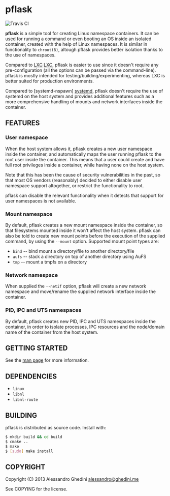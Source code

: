pflask
======

![Travis CI](https://secure.travis-ci.org/ghedo/pflask.png)

**pflask** is a simple tool for creating Linux namespace containers. It can be
used for running a command or even booting an OS inside an isolated container,
created with the help of Linux namespaces. It is similar in functionality to
`chroot(8)`, altough pflask provides better isolation thanks to the use of
namespaces.

Compared to [LXC] [LXC], pflask is easier to use since it doesn't require any
pre-configuration (all the options can be passed via the command-line). pflask
is mostly intended for testing/building/experimenting, whereas LXC is better
suited for production environments.

Compared to [systemd-nspawn] [systemd], pflask doesn't require the use of
systemd on the host system and provides additional features such as a more
comprehensive handling of mounts and network interfaces inside the container.

[LXC]: http://linuxcontainers.org
[systemd]: http://www.freedesktop.org/software/systemd/man/systemd-nspawn.html

## FEATURES

### User namespace

When the host system allows it, pflask creates a new user namespace inside the
container, and automatically maps the user running pflask to the root user
inside the container. This means that a user could create and have full root
privileges inside a container, while having none on the host system.

Note that this has been the cause of security vulnerabilities in the past, so
that most OS vendors (reasonably) decided to either disable user namespace
support altogether, or restrict the functionality to root.

pflask can disable the relevant functionality when it detects that support for
user namespaces is not available.

### Mount namespace

By default, pflask creates a new mount namespace inside the container, so that
filesystems mounted inside it won't affect the host system. pflask can also be
told to create new mount points before the execution of the supplied command, 
by using the `--mount` option. Supported mount point types are:

 * `bind` -- bind mount a directory/file to another directory/file
 * `aufs` -- stack a directory on top of another directory using AuFS
 * `tmp`  -- mount a tmpfs on a directory

### Network namespace

When supplied the `--netif` option, pflask will create a new network namespace
and move/rename the supplied network interface inside the container.

### PID, IPC and UTS namespaces

By default, pflask creates new PID, IPC and UTS namespaces inside the container,
in order to isolate processes, IPC resources and the node/domain name of the
container from the host system.

## GETTING STARTED

See the [man page](http://ghedo.github.io/pflask/) for more information.

## DEPENDENCIES

 * `linux`
 * `libnl`
 * `libnl-route`

## BUILDING

pflask is distributed as source code. Install with:

```bash
$ mkdir build && cd build
$ cmake ..
$ make
$ [sudo] make install
```

## COPYRIGHT

Copyright (C) 2013 Alessandro Ghedini <alessandro@ghedini.me>

See COPYING for the license.
